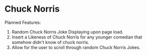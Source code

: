 # Chuck Norris
Planned Features:
1. Random Chuck Norris Joke Displaying upon page load.
2. Insert a Likeness of Chuck Norris for any younger comedian that somehow didn't know of chuck norris.
3. Allow for the user to scroll through random Chuck Norris Jokes.
